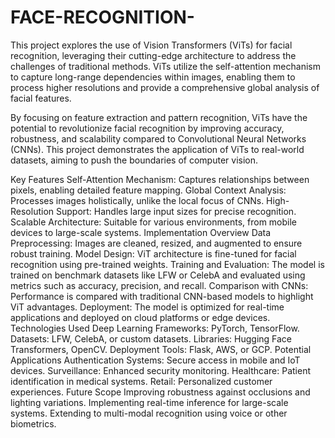 # FACE-RECOGNITION- 
This project explores the use of Vision Transformers (ViTs) for facial recognition, leveraging their cutting-edge architecture to address the challenges of traditional methods. ViTs utilize the self-attention mechanism to capture long-range dependencies within images, enabling them to process higher resolutions and provide a comprehensive global analysis of facial features.

By focusing on feature extraction and pattern recognition, ViTs have the potential to revolutionize facial recognition by improving accuracy, robustness, and scalability compared to Convolutional Neural Networks (CNNs). This project demonstrates the application of ViTs to real-world datasets, aiming to push the boundaries of computer vision.

Key Features
Self-Attention Mechanism: Captures relationships between pixels, enabling detailed feature mapping.
Global Context Analysis: Processes images holistically, unlike the local focus of CNNs.
High-Resolution Support: Handles large input sizes for precise recognition.
Scalable Architecture: Suitable for various environments, from mobile devices to large-scale systems.
Implementation Overview
Data Preprocessing: Images are cleaned, resized, and augmented to ensure robust training.
Model Design: ViT architecture is fine-tuned for facial recognition using pre-trained weights.
Training and Evaluation: The model is trained on benchmark datasets like LFW or CelebA and evaluated using metrics such as accuracy, precision, and recall.
Comparison with CNNs: Performance is compared with traditional CNN-based models to highlight ViT advantages.
Deployment: The model is optimized for real-time applications and deployed on cloud platforms or edge devices.
Technologies Used
Deep Learning Frameworks: PyTorch, TensorFlow.
Datasets: LFW, CelebA, or custom datasets.
Libraries: Hugging Face Transformers, OpenCV.
Deployment Tools: Flask, AWS, or GCP.
Potential Applications
Authentication Systems: Secure access in mobile and IoT devices.
Surveillance: Enhanced security monitoring.
Healthcare: Patient identification in medical systems.
Retail: Personalized customer experiences.
Future Scope
Improving robustness against occlusions and lighting variations.
Implementing real-time inference for large-scale systems.
Extending to multi-modal recognition using voice or other biometrics.
